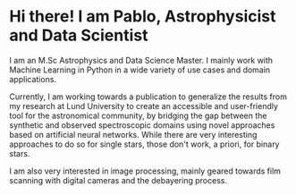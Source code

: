 # Hi there! I am Pablo, Astrophysicist and Data Scientist

I am an M.Sc Astrophysics and Data Science Master. I mainly work with Machine Learning in Python in a wide variety of use cases and domain applications. 

Currently, I am working towards a publication to generalize the results from my research at Lund University to create an accessible and user-friendly tool for the astronomical community, by bridging the gap between the synthetic and observed spectroscopic domains using novel approaches based on artificial neural networks. While there are very interesting approaches to do so for single stars, those don't work, a priori, for binary stars.

I am also very interested in image processing, mainly geared towards film scanning with digital cameras and the debayering process.

